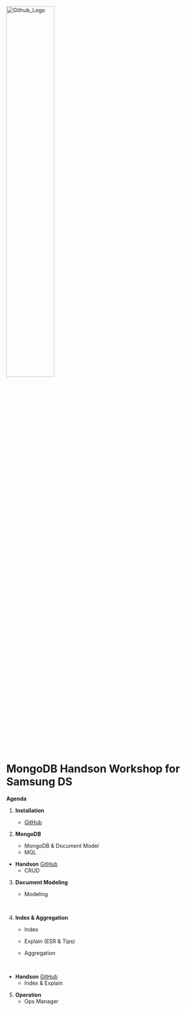<img src="https://companieslogo.com/img/orig/MDB_BIG-ad812c6c.png?t=1648915248" width="50%" title="Github_Logo"/> <br>

# MongoDB Handson Workshop for Samsung DS

__Agenda__


1. __Installation__
    - [GitHub][0]

2.  __MongoDB__
    - MongoDB & Document Model
    - MQL
 
- __Handson__ [GitHub][1]
    - CRUD
    

3. __Document Modeling__
    - Modeling
    
      
4.  __Index & Aggregation__
    - Index
    - Explain (ESR & Tips)

    - Aggregation
    
     
- __Handson__  [GitHub][3]
    - Index & Explain
        

5. __Operation__
    - Ops Manager


[0]: https://github.com/MongoDBAtlas/SamsungDS/tree/main/01.installation

[1]: https://github.com/MongoDBAtlas/SamsungDS/tree/main/02.CRUD

[3]: https://github.com/MongoDBAtlas/SamsungDS/tree/main/03.index%20and%20aggregation

[5]: https://github.com/MongoDBAtlas/SamsungDS/tree/main/04.operation

[6]: https://github.com/MongoDBAtlas/SamsungDS/tree/main/05.timeseries